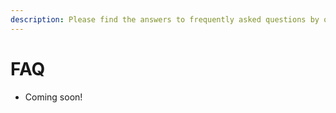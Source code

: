```yaml
---
description: Please find the answers to frequently asked questions by our users.
---
```


# FAQ

* Coming soon!

